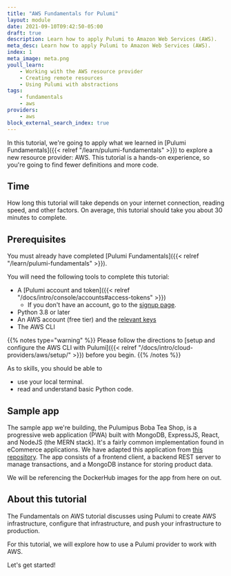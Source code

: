```yaml
---
title: "AWS Fundamentals for Pulumi"
layout: module
date: 2021-09-10T09:42:50-05:00
draft: true
description: Learn how to apply Pulumi to Amazon Web Services (AWS).
meta_desc: Learn how to apply Pulumi to Amazon Web Services (AWS).
index: 1
meta_image: meta.png
youll_learn:
    - Working with the AWS resource provider
    - Creating remote resources
    - Using Pulumi with abstractions
tags:
    - fundamentals
    - aws
providers:
    - aws
block_external_search_index: true
---
```


In this tutorial, we're going to apply what we learned in
[Pulumi Fundamentals]({{< relref "/learn/pulumi-fundamentals" >}}) to
explore a new resource provider: AWS. This tutorial is a hands-on experience, so
you're going to find fewer definitions and more code.

## Time

How long this tutorial will take depends on your internet connection, reading
speed, and other factors. On average, this tutorial should take you about 30
minutes to complete.

## Prerequisites

You must already have completed [Pulumi
Fundamentals]({{< relref "/learn/pulumi-fundamentals" >}}).

You will need the following tools to complete this tutorial:
- A [Pulumi account and token]({{< relref "/docs/intro/console/accounts#access-tokens" >}})
  - If you don't have an account, go to the
    [signup page](https://app.pulumi.com/signup).
- Python 3.8 or later
- An AWS account (free tier) and the [relevant keys](https://docs.aws.amazon.com/general/latest/gr/aws-sec-cred-types.html#access-keys-and-secret-access-keys)
- The AWS CLI

{{% notes type="warning" %}}
Please follow the directions to [setup and configure the AWS CLI with
Pulumi]({{< relref "/docs/intro/cloud-providers/aws/setup/" >}}) before you
begin.
{{% /notes %}}

As to skills, you should be able to <!-- Grammar note: No colon on lists when the list completes the sentence like this :) -->

- use your local terminal.
- read and understand basic Python code.

## Sample app

The sample app we're building, the Pulumipus Boba Tea Shop, is a progressive web
application (PWA) built with MongoDB, ExpressJS, React, and NodeJS (the MERN
stack). It's a fairly common implementation found in eCommerce applications. We
have adapted this application from
[this repository](https://github.com/shubhambattoo/shopping-cart). The app
consists of a frontend client, a backend REST server to manage transactions, and
a MongoDB instance for storing product data.

We will be referencing the DockerHub images for the app from here on out.

## About this tutorial

The Fundamentals on AWS tutorial discusses using Pulumi to create AWS
infrastructure, configure that infrastructure, and push your infrastructure to
production.

For this tutorial, we will explore how to use a Pulumi provider to work with
AWS.

Let's get started!